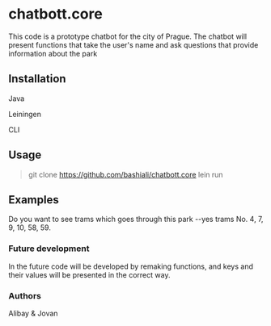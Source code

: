 # chatbott.core
This code is a prototype chatbot for the city of Prague. The chatbot will present functions that take the user's name and ask questions that provide information about the park


## Installation

Java 

Leiningen

CLI

## Usage

>git clone https://github.com/bashiali/chatbott.core
>lein run 

## Examples
Do you want to see trams which goes through this park 
--yes
trams No. 4, 7, 9, 10, 58, 59.

### Future development
In the future code will be developed by remaking functions, and keys and their values will be presented in the correct way.
### Authors

Alibay & Jovan

